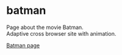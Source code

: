 # batman

Page about the movie Batman.<br>
Adaptive cross browser site with animation.

[Batman page](https://mysunlight86.github.io/batman/)
